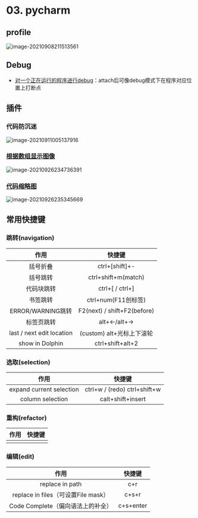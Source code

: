 # 03. pycharm

## profile

![image-20210908211513561](https://natsu-akatsuki.oss-cn-guangzhou.aliyuncs.com/img/image-20210908211513561.png)

## Debug

* [对一个正在运行的程序进行debug](https://www.jetbrains.com/help/pycharm/attaching-to-local-process.html)：attach后可像debug模式下在程序对应位置上打断点

## 插件

### 代码防沉迷

![image-20210911005137916](https://natsu-akatsuki.oss-cn-guangzhou.aliyuncs.com/img/image-20210911005137916.png)

### [根据数组显示图像](https://plugins.jetbrains.com/plugin/14371-opencv-image-viewer)

![image-20210926234736391](https://natsu-akatsuki.oss-cn-guangzhou.aliyuncs.com/img/image-20210926234736391.png)

### [代码缩略图](https://github.com/vektah/CodeGlance)

![image-20210926235345669](https://natsu-akatsuki.oss-cn-guangzhou.aliyuncs.com/img/image-20210926235345669.png)

## 常用快捷键

### 跳转(navigation)

|           作用            |           快捷键            |
| :-----------------------: | :-------------------------: |
|         括号折叠          |       ctrl+[shift]+-        |
|         括号跳转          |     ctrl+shift+m(match)     |
|        代码块跳转         |       ctrl+[ / ctrl+]       |
|         书签跳转          |     ctrl+num(F11创标签)     |
|     ERROR/WARNING跳转     | F2(next) / shift+F2(before) |
|        标签页跳转         |         alt+←/alt+→         |
| last / next edit location |  (custom) alt+光标上下滚轮  |
|      show in Dolphin      |      ctrl+shift+alt+2       |

### 选取(selection)

|           作用           |            快捷键             |
| :----------------------: | :---------------------------: |
| expand current selection | ctrl+w / (redo)  ctrl+shift+w |
|     column selection     |       calt+shift+insert       |

### 重构(refactor)

| 作用 | 快捷键 |
| :--: | :----: |
|      |        |

### 编辑(edit)

|                作用                 |  快捷键   |
| :---------------------------------: | :-------: |
|           replace in path           |    c+r    |
| replace in files（可设置File mask） |   c+s+r   |
|  Code Complete（偏向语法上的补全）  | c+s+enter |
